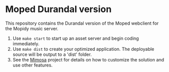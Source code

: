Moped Durandal version
======================

This repository contains the Durandal version of the Moped webclient for the Mopidy music server.

1. Use `make start` to start up an asset server and begin coding immediately.
2. Use `make dist` to create your optimized application. The deployable source will be output to a 'dist' folder.
3. See the [Mimosa](http://mimosajs.com/) project for details on how to customize the solution and use other features.
